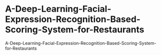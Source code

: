 # A-Deep-Learning-Facial-Expression-Recognition-Based-Scoring-System-for-Restaurants
A-Deep-Learning-Facial-Expression-Recognition-Based-Scoring-System-for-Restaurants
